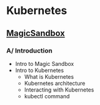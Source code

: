 # Kubernetes

## [MagicSandbox](https://magicsandbox.com)

### A/ Introduction

* Intro to Magic Sandbox
* Intro to Kubernetes
  - What is Kubernetes
  - Kubernetes architecture
  - Interacting with Kubernetes
  - kubectl command
